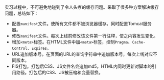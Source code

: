 实习过程中，不可避免地碰到了令人头疼的缓存问题。采取了很多种方案解决缓存问题，总结如下：

- 配置`manifest`文件。使所有文件都不被浏览器缓存。同时配置Tomcat服务器。
- 修改`manifest`文件。每次上线前修改该文件第一行注释，使之内容发生变化。
- 增加`<meta>`标签。在HTML文件中加`<meta>`标签，控制`Pragma`、`Cache-Control`、`Expires`。
- URL追加版本号。在页面的URL的查询字符串中追加版本号，每次上线对应不同版本。
- FIS打包。打包后CSS、JS文件名会追加md5，HTML内同时更新对脚本的引用路径。打包后的CSS、JS被压缩和变量替换。